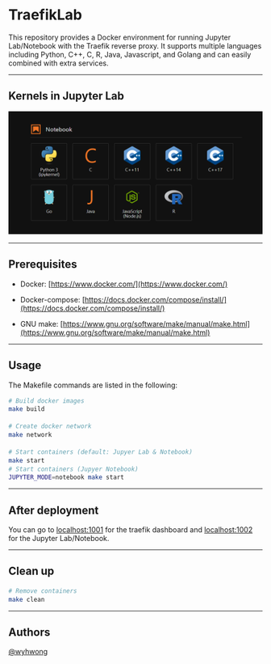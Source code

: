 # TraefikLab

This repository provides a Docker environment for running Jupyter Lab/Notebook with the Traefik reverse proxy. It supports multiple languages including Python, C++, C, R, Java, Javascript, and Golang and can easily combined with extra services.

---

## Kernels in Jupyter Lab

![plot](./images/jupyter_kernels.png)

---

## Prerequisites

- Docker: [https://www.docker.com/](https://www.docker.com/)

- Docker-compose: [https://docs.docker.com/compose/install/](https://docs.docker.com/compose/install/)

- GNU make: [https://www.gnu.org/software/make/manual/make.html](https://www.gnu.org/software/make/manual/make.html)

---

## Usage

The Makefile commands are listed in the following:

```bash
# Build docker images
make build

# Create docker network
make network

# Start containers (default: Jupyer Lab & Notebook)
make start
# Start containers (Jupyer Notebook)
JUPYTER_MODE=notebook make start
```

---

## After deployment

You can go to [localhost:1001](http://localhost:1001) for the traefik dashboard and [localhost:1002](https://localhost:1002) for the Jupyter Lab/Notebook.

---

## Clean up

```bash
# Remove containers
make clean
```

---

## Authors
[@wyhwong](https://github.com/wyhwong)
